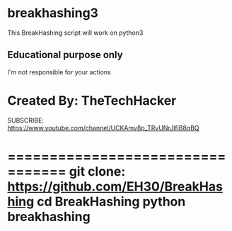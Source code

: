 # breakhashing3
This BreakHashing script will work on python3


Educational purpose only              
-------------------------------------------- 

I'm not responsible for your actions  




Created By: TheTechHacker 
================================ 
SUBSCRIBE: https://www.youtube.com/channel/UCKAmv8p_TRvUNrJlfiB8qBQ 

================================= 
git clone: https://github.com/EH30/BreakHashing 
cd BreakHashing 
python breakhashing 
================================= 
